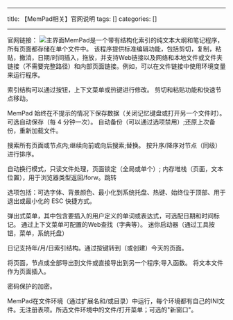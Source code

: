 
--- 
title:  【MemPad相关】官网说明 
tags: []
categories: [] 

---
官网链接： <img src="https://img-blog.csdnimg.cn/14e3a323515f4ebfae09f493112a2550.png?x-oss-process=image/watermark,type_d3F5LXplbmhlaQ,shadow_50,text_Q1NETiBA5bCP5b6Q5Yu_5b-Y5Yid5b-D,size_18,color_FFFFFF,t_70,g_se,x_16" alt="主界面">MemPad是一个带有结构化索引的纯文本大纲和笔记程序，所有页面都存储在单个文件中。 该程序提供标准编辑功能，包括剪切，复制，粘贴，撤消，日期/时间插入，拖放，并支持Web链接以及网络和本地文件或文件夹链接（不需要完整路径）和内部页面链接。例如，可以在文件链接中使用环境变量来运行程序。

索引结构可以通过按钮，上下文菜单或热键进行修改。 剪切和粘贴功能和快速节点移动。

MemPad 始终在不提示的情况下保存数据（关闭记忆键盘或打开另一个文件时）。 可选自动保存（每 4 分钟一次）。 自动备份（可以通过选项禁用）;还原上次备份，重新加载文件。

搜索所有页面或节点内;继续向前或向后搜索;替换。 按升序/降序对节点（同级）进行排序。

自动换行模式，只读文件处理，页面锁定（全局或单个）; 内存堆栈（页面，文本位置），用于浏览器类型返回/forw。跳转

选项包括：可选字体、背景颜色、最小化到系统托盘、热键、始终位于顶部、用于退出或最小化的 ESC 快捷方式。

弹出式菜单，其中包含要插入的用户定义的单词或表达式，可选配日期和时间标记。 通过上下文菜单可配置的Web查找（字典等）。 迷你启动器（通过工具按钮，菜单，系统托盘）

日记支持年/月/日索引结构。通过按键转到（或创建）今天的页面。

将页面，节点或全部导出到文件或直接导出到另一个程序;导入函数。 将文本文件作为页面插入。

密码保护的加密。

MemPad在文件环境（通过扩展名和/或目录）中运行，每个环境都有自己的INI文件。无注册表项。所选文件环境中的文件/打开菜单；可选的"新窗口"。

